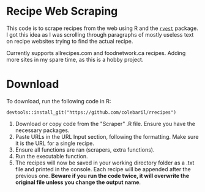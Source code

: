 # Recipe Web Scraping

This code is to scrape recipes from the web using R and the [`rvest`](https://rvest.tidyverse.org/) package. I got this idea as I was scrolling through paragraphs of mostly useless text on recipe websites trying to find the actual recipe.

Currently supports allrecipes.com and foodnetwork.ca recipes. Adding more sites in my spare time, as this is a hobby project.

# Download

To download, run the following code in R: 

```{R}
devtools::install_git("https://github.com/colebaril/rrecipes")
```

1. Download or copy code from the "Scraper" .R file. Ensure you have the necessary packages.
2. Paste URLs in the URL Input section, following the formatting. Make sure it is the URL for a single recipe. 
3. Ensure all functions are ran (scrapers, extra functions). 
4. Run the executable function. 
5. The recipes will now be saved in your working directory folder as a .txt file and printed in the console. Each recipe will be appended after the previous one. **Beware if you run the code twice, it will overwrite the original file unless you change the output name**.
